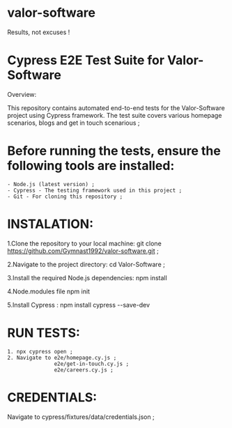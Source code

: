 # valor-software

Results, not excuses !

# Cypress E2E Test Suite for Valor-Software

Overview:

This repository contains automated end-to-end tests for the Valor-Software project using Cypress framework. The test suite covers various homepage scenarios, blogs and get in touch scenarious ;

# Before running the tests, ensure the following tools are installed:

    - Node.js (latest version) ;
    - Cypress - The testing framework used in this project ;
    - Git - For cloning this repository ;

# INSTALATION:

1.Clone the repository to your local machine:
git clone https://github.com/Gymnast1992/valor-software.git ;

2.Navigate to the project directory:
cd Valor-Software ;

3.Install the required Node.js dependencies:
npm install

4.Node.modules file
npm init

5.Install Cypress :
npm install cypress --save-dev

# RUN TESTS:

    1. npx cypress open ;
    2. Navigate to e2e/homepage.cy.js ;
                   e2e/get-in-touch.cy.js ;
                   e2e/careers.cy.js ;

# CREDENTIALS:
  Navigate to cypress/fixtures/data/credentials.json ;

